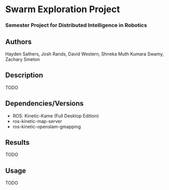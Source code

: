 # Swarm Exploration Project
### Semester Project for Distributed Intelligence in Robotics

## Authors
Hayden Sathers, Josh Rands, David Western, Shneka Muth Kumara Swamy, Zachary Smeton

## Description
TODO

## Dependencies/Versions
- ROS: Kinetic-Kame (Full Desktop Edition)
- ros-kinetic-map-server
- ros-kinetic-openslam-gmapping

## Results
TODO

## Usage
TODO

